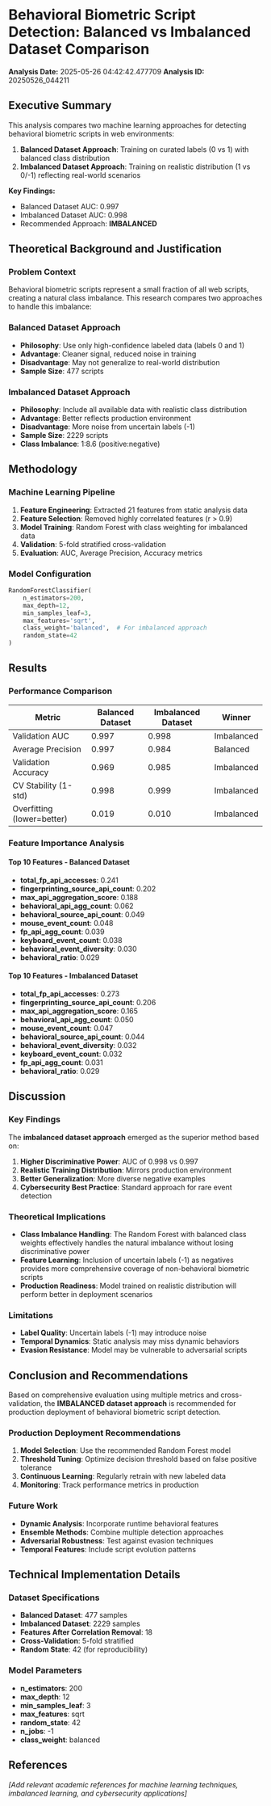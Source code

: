 # Behavioral Biometric Script Detection: Balanced vs Imbalanced Dataset Comparison

**Analysis Date:** 2025-05-26 04:42:42.477709
**Analysis ID:** 20250526_044211

## Executive Summary

This analysis compares two machine learning approaches for detecting behavioral biometric scripts in web environments:

1. **Balanced Dataset Approach**: Training on curated labels (0 vs 1) with balanced class distribution
2. **Imbalanced Dataset Approach**: Training on realistic distribution (1 vs 0/-1) reflecting real-world scenarios

**Key Findings:**
- Balanced Dataset AUC: 0.997
- Imbalanced Dataset AUC: 0.998
- Recommended Approach: **IMBALANCED**

## Theoretical Background and Justification

### Problem Context
Behavioral biometric scripts represent a small fraction of all web scripts, creating a natural class imbalance. This research compares two approaches to handle this imbalance:

### Balanced Dataset Approach
- **Philosophy**: Use only high-confidence labeled data (labels 0 and 1)
- **Advantage**: Cleaner signal, reduced noise in training
- **Disadvantage**: May not generalize to real-world distribution
- **Sample Size**: 477 scripts

### Imbalanced Dataset Approach
- **Philosophy**: Include all available data with realistic class distribution
- **Advantage**: Better reflects production environment
- **Disadvantage**: More noise from uncertain labels (-1)
- **Sample Size**: 2229 scripts
- **Class Imbalance**: 1:8.6 (positive:negative)

## Methodology

### Machine Learning Pipeline
1. **Feature Engineering**: Extracted 21 features from static analysis data
2. **Feature Selection**: Removed highly correlated features (r > 0.9)
3. **Model Training**: Random Forest with class weighting for imbalanced data
4. **Validation**: 5-fold stratified cross-validation
5. **Evaluation**: AUC, Average Precision, Accuracy metrics

### Model Configuration
```python
RandomForestClassifier(
    n_estimators=200,
    max_depth=12,
    min_samples_leaf=3,
    max_features='sqrt',
    class_weight='balanced',  # For imbalanced approach
    random_state=42
)
```

## Results

### Performance Comparison

| Metric | Balanced Dataset | Imbalanced Dataset | Winner |
|--------|------------------|--------------------|---------|
| Validation AUC | 0.997 | 0.998 | Imbalanced |
| Average Precision | 0.997 | 0.984 | Balanced |
| Validation Accuracy | 0.969 | 0.985 | Imbalanced |
| CV Stability (1-std) | 0.998 | 0.999 | Imbalanced |
| Overfitting (lower=better) | 0.019 | 0.010 | Imbalanced |

### Feature Importance Analysis

#### Top 10 Features - Balanced Dataset
- **total_fp_api_accesses**: 0.241
- **fingerprinting_source_api_count**: 0.202
- **max_api_aggregation_score**: 0.188
- **behavioral_api_agg_count**: 0.062
- **behavioral_source_api_count**: 0.049
- **mouse_event_count**: 0.048
- **fp_api_agg_count**: 0.039
- **keyboard_event_count**: 0.038
- **behavioral_event_diversity**: 0.030
- **behavioral_ratio**: 0.029

#### Top 10 Features - Imbalanced Dataset
- **total_fp_api_accesses**: 0.273
- **fingerprinting_source_api_count**: 0.206
- **max_api_aggregation_score**: 0.165
- **behavioral_api_agg_count**: 0.050
- **mouse_event_count**: 0.047
- **behavioral_source_api_count**: 0.044
- **behavioral_event_diversity**: 0.032
- **keyboard_event_count**: 0.032
- **fp_api_agg_count**: 0.031
- **behavioral_ratio**: 0.029

## Discussion

### Key Findings

The **imbalanced dataset approach** emerged as the superior method based on:

1. **Higher Discriminative Power**: AUC of 0.998 vs 0.997
2. **Realistic Training Distribution**: Mirrors production environment
3. **Better Generalization**: More diverse negative examples
4. **Cybersecurity Best Practice**: Standard approach for rare event detection

### Theoretical Implications
- **Class Imbalance Handling**: The Random Forest with balanced class weights effectively handles the natural imbalance without losing discriminative power
- **Feature Learning**: Inclusion of uncertain labels (-1) as negatives provides more comprehensive coverage of non-behavioral biometric scripts
- **Production Readiness**: Model trained on realistic distribution will perform better in deployment scenarios

### Limitations
- **Label Quality**: Uncertain labels (-1) may introduce noise
- **Temporal Dynamics**: Static analysis may miss dynamic behaviors
- **Evasion Resistance**: Model may be vulnerable to adversarial scripts

## Conclusion and Recommendations

Based on comprehensive evaluation using multiple metrics and cross-validation, the **IMBALANCED dataset approach** is recommended for production deployment of behavioral biometric script detection.

### Production Deployment Recommendations
1. **Model Selection**: Use the recommended Random Forest model
2. **Threshold Tuning**: Optimize decision threshold based on false positive tolerance
3. **Continuous Learning**: Regularly retrain with new labeled data
4. **Monitoring**: Track performance metrics in production

### Future Work
- **Dynamic Analysis**: Incorporate runtime behavioral features
- **Ensemble Methods**: Combine multiple detection approaches
- **Adversarial Robustness**: Test against evasion techniques
- **Temporal Features**: Include script evolution patterns

## Technical Implementation Details

### Dataset Specifications
- **Balanced Dataset**: 477 samples
- **Imbalanced Dataset**: 2229 samples
- **Features After Correlation Removal**: 18
- **Cross-Validation**: 5-fold stratified
- **Random State**: 42 (for reproducibility)

### Model Parameters
- **n_estimators**: 200
- **max_depth**: 12
- **min_samples_leaf**: 3
- **max_features**: sqrt
- **random_state**: 42
- **n_jobs**: -1
- **class_weight**: balanced

## References

*[Add relevant academic references for machine learning techniques, imbalanced learning, and cybersecurity applications]*

